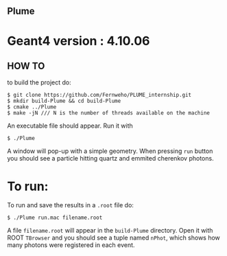 ## Plume

# Geant4 version : 4.10.06

## HOW TO
to build the project do:
```
$ git clone https://github.com/Fernweho/PLUME_internship.git
$ mkdir build-Plume && cd build-Plume
$ cmake ../Plume
$ make -jN /// N is the number of threads available on the machine
```
An executable file should appear. Run it with
```
$ ./Plume
```
A window will pop-up with a simple geometry. When pressing `run` button you should see a particle hitting quartz and emmited cherenkov photons.

# To run:
To run and save the results in a `.root` file do:
```
$ ./Plume run.mac filename.root
```
A file `filename.root` will appear in the `build-Plume` directory. Open it with ROOT `TBrowser` and you should see a tuple named `nPhot`, which shows how many photons were registered in each event.
